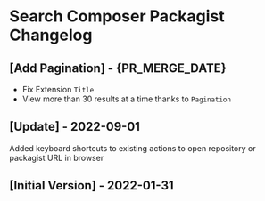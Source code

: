 # Search Composer Packagist Changelog

## [Add Pagination] - {PR_MERGE_DATE}

- Fix Extension `Title`
- View more than 30 results at a time thanks to `Pagination`

## [Update] - 2022-09-01

Added keyboard shortcuts to existing actions to open repository or packagist URL in browser

## [Initial Version] - 2022-01-31
